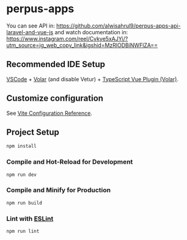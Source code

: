 # perpus-apps

You can see API in: https://github.com/alwisahrul9/perpus-apps-api-laravel-and-vue-js
and watch documentation in: https://www.instagram.com/reel/Cvkye5xAJYi/?utm_source=ig_web_copy_link&igshid=MzRlODBiNWFlZA==

## Recommended IDE Setup

[VSCode](https://code.visualstudio.com/) + [Volar](https://marketplace.visualstudio.com/items?itemName=Vue.volar) (and disable Vetur) + [TypeScript Vue Plugin (Volar)](https://marketplace.visualstudio.com/items?itemName=Vue.vscode-typescript-vue-plugin).

## Customize configuration

See [Vite Configuration Reference](https://vitejs.dev/config/).

## Project Setup

```sh
npm install
```

### Compile and Hot-Reload for Development

```sh
npm run dev
```

### Compile and Minify for Production

```sh
npm run build
```

### Lint with [ESLint](https://eslint.org/)

```sh
npm run lint
```
